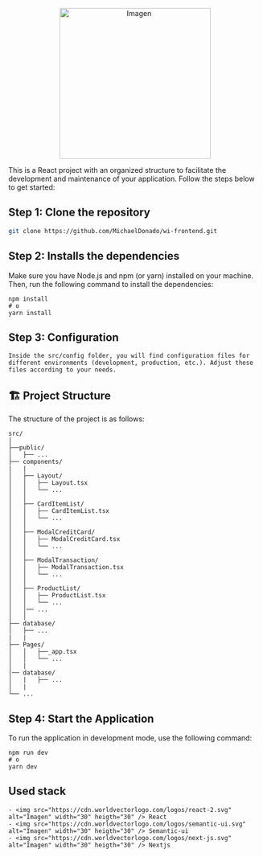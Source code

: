 <p align="center">
  <img src="https://wompi.com/assets/img/landing_pais/banner.png" alt="Imagen" width="300" />
</p>


This is a React project with an organized structure to facilitate the development and maintenance of your application. Follow the steps below to get started:

## Step 1: Clone the repository

```bash
git clone https://github.com/MichaelDonado/wi-frontend.git
```
## Step 2: Installs the dependencies
Make sure you have Node.js and npm (or yarn) installed on your machine. Then, run the following command to install the dependencies:
```
npm install
# o
yarn install
```

## Step 3: Configuration
```
Inside the src/config folder, you will find configuration files for different environments (development, production, etc.). Adjust these files according to your needs.
```
## 🏗️ Project Structure
The structure of the project is as follows:
```
src/
│
├──public/
│   ├── ...
├── components/
|   |
│   ├── Layout/
│   │   ├── Layout.tsx
│   │   └── ...
│   │
│   ├── CardItemList/
│   │   ├── CardItemList.tsx
│   │   └── ...
│   │
│   ├── ModalCreditCard/
│   │   ├── ModalCreditCard.tsx
│   │   └── ...
│   │
│   ├── ModalTransaction/
│   │   ├── ModalTransaction.tsx
│   │   └── ...
│   │
│   ├── ProductList/
│   │   ├── ProductList.tsx
│   │   └── ...
│   │── ... 
│   │ 
├── database/
│   ├── ...
|   |
├── Pages/
│   │   ├──_app.tsx
│   │   └── ...
│   |
│── database/
│   |   ├── ...
│   |
└── ...

```

## Step 4: Start the Application
To run the application in development mode, use the following command:

```
npm run dev
# o
yarn dev
```

## Used stack 
```
- <img src="https://cdn.worldvectorlogo.com/logos/react-2.svg" alt="Imagen" width="30" heigth="30" /> React 
- <img src="https://cdn.worldvectorlogo.com/logos/semantic-ui.svg" alt="Imagen" width="30" heigth="30" /> Semantic-ui
- <img src="https://cdn.worldvectorlogo.com/logos/next-js.svg" alt="Imagen" width="30" heigth="30" /> Nextjs
```
